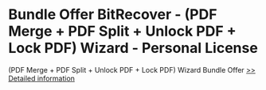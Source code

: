 # Bundle Offer BitRecover - (PDF Merge + PDF Split + Unlock PDF + Lock PDF) Wizard - Personal License
(PDF Merge + PDF Split + Unlock PDF + Lock PDF) Wizard Bundle Offer
[>> Detailed information](https://secure.shareit.com/shareit/product.html?productid=300998738&affiliateid=200057808)